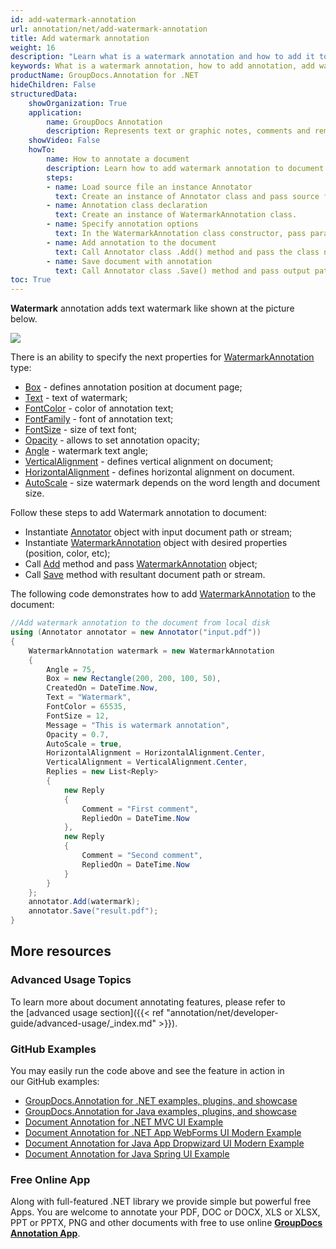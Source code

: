 ```yaml
---
id: add-watermark-annotation
url: annotation/net/add-watermark-annotation
title: Add watermark annotation
weight: 16
description: "Learn what is a watermark annotation and how to add it to a document programmatically using GroupDocs.Annotation for .NET."
keywords: What is a watermark annotation, how to add annotation, add watermark annotation
productName: GroupDocs.Annotation for .NET
hideChildren: False
structuredData:
    showOrganization: True
    application:    
        name: GroupDocs Annotation
        description: Represents text or graphic notes, comments and remarks attached to a specific part of the content of the document using C#
    showVideo: False
    howTo:
        name: How to annotate a document
        description: Learn how to add watermark annotation to document step by step
        steps:
        - name: Load source file an instance Annotator
          text: Create an instance of Annotator class and pass source file path as a constructor parameter. You may specify absolute or relative file path as per your requirements. 
        - name: Annotation class declaration
          text: Create an instance of WatermarkAnnotation class.
        - name: Specify annotation options
          text: In the WatermarkAnnotation class constructor, pass parameters.
        - name: Add annotation to the document
          text: Call Annotator class .Add() method and pass the class name WatermarkAnnotation.
        - name: Save document with annotation
          text: Call Annotator class .Save() method and pass output path file.
toc: True
---
```

**Watermark** annotation adds text watermark like shown at the picture below. 

![](/annotation/net/images/add-watermark-annotation.png)

There is an ability to specify the next properties for [WatermarkAnnotation](https://reference.groupdocs.com/net/annotation/groupdocs.annotation.models.annotationmodels/watermarkannotation) type:

*   [Box](https://reference.groupdocs.com/annotation/net/groupdocs.annotation.models.annotationmodels/watermarkannotation/properties/box) - defines annotation position at document page;
*   [Text](https://reference.groupdocs.com/annotation/net/groupdocs.annotation.models.annotationmodels/watermarkannotation/properties/text) - text of watermark;
*   [FontColor](https://reference.groupdocs.com/annotation/net/groupdocs.annotation.models.annotationmodels/watermarkannotation/properties/fontcolor) - color of annotation text;
*   [FontFamily](https://reference.groupdocs.com/annotation/net/groupdocs.annotation.models.annotationmodels/watermarkannotation/properties/fontfamily) - font of annotation text;
*   [FontSize](https://reference.groupdocs.com/annotation/net/groupdocs.annotation.models.annotationmodels/watermarkannotation/properties/fontsize) - size of text font;
*   [Opacity](https://reference.groupdocs.com/annotation/net/groupdocs.annotation.models.annotationmodels/watermarkannotation/properties/opacity) - allows to set annotation opacity;
*   [Angle](https://reference.groupdocs.com/annotation/net/groupdocs.annotation.models.annotationmodels/watermarkannotation/properties/angle) - watermark text angle;
*   [VerticalAlignment]() - defines vertical alignment on document;
*   [HorizontalAlignment]() - defines horizontal alignment on document.
*   [AutoScale]() - size watermark depends on the word length and document size.

Follow these steps to add Watermark annotation to document:

*   Instantiate [Annotator](https://reference.groupdocs.com/net/annotation/groupdocs.annotation/annotator) object with input document path or stream;
*   Instantiate [WatermarkAnnotation](https://reference.groupdocs.com/net/annotation/groupdocs.annotation.models.annotationmodels/watermarkannotation) object with desired properties (position, color, etc);
*   Call [Add](https://reference.groupdocs.com/net/annotation/groupdocs.annotation/annotator/methods/add) method and pass [WatermarkAnnotation](https://reference.groupdocs.com/net/annotation/groupdocs.annotation.models.annotationmodels/watermarkannotation) object;
*   Call [Save](https://reference.groupdocs.com/net/annotation/groupdocs.annotation/annotator/methods/save/index) method with resultant document path or stream.

  

The following code demonstrates how to add [WatermarkAnnotation](https://reference.groupdocs.com/net/annotation/groupdocs.annotation.models.annotationmodels/watermarkannotation) to the document:

```csharp
//Add watermark annotation to the document from local disk
using (Annotator annotator = new Annotator("input.pdf"))
{
	WatermarkAnnotation watermark = new WatermarkAnnotation
    {
    	Angle = 75,
        Box = new Rectangle(200, 200, 100, 50),
        CreatedOn = DateTime.Now,
        Text = "Watermark",
        FontColor = 65535,
        FontSize = 12,
        Message = "This is watermark annotation",
        Opacity = 0.7,
        AutoScale = true,
        HorizontalAlignment = HorizontalAlignment.Center,
        VerticalAlignment = VerticalAlignment.Center,
        Replies = new List<Reply>
        {
        	new Reply
            {
            	Comment = "First comment",
                RepliedOn = DateTime.Now
            },
            new Reply
            {
            	Comment = "Second comment",
                RepliedOn = DateTime.Now
            }
        }
    };
    annotator.Add(watermark);
    annotator.Save("result.pdf");
} 

```

## More resources
### Advanced Usage Topics
To learn more about document annotating features, please refer to the [advanced usage section]({{< ref "annotation/net/developer-guide/advanced-usage/_index.md" >}}).

### GitHub Examples
You may easily run the code above and see the feature in action in our GitHub examples:

*   [GroupDocs.Annotation for .NET examples, plugins, and showcase](https://github.com/groupdocs-annotation/GroupDocs.Annotation-for-.NET)
*   [GroupDocs.Annotation for Java examples, plugins, and showcase](https://github.com/groupdocs-annotation/GroupDocs.Annotation-for-Java)
*   [Document Annotation for .NET MVC UI Example](https://github.com/groupdocs-annotation/GroupDocs.Annotation-for-.NET-MVC)
*   [Document Annotation for .NET App WebForms UI Modern Example](https://github.com/groupdocs-annotation/GroupDocs.Annotation-for-.NET-WebForms)
*   [Document Annotation for Java App Dropwizard UI Modern Example](https://github.com/groupdocs-annotation/GroupDocs.Annotation-for-Java-Dropwizard)
*   [Document Annotation for Java Spring UI Example](https://github.com/groupdocs-annotation/GroupDocs.Annotation-for-Java-Spring)
    

### Free Online App
Along with full-featured .NET library we provide simple but powerful free Apps.
You are welcome to annotate your PDF, DOC or DOCX, XLS or XLSX, PPT or PPTX, PNG and other documents with free to use online **[GroupDocs Annotation App](https://products.groupdocs.app/annotation)**.